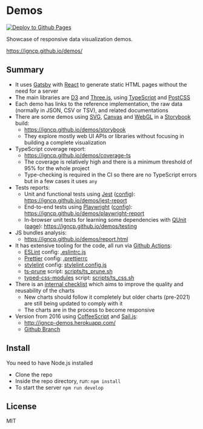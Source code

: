 # Demos

[![Deploy to Github Pages](https://github.com/igncp/demos/actions/workflows/deploy-to-ghpages.yml/badge.svg)](https://github.com/igncp/demos/actions/workflows/deploy-to-ghpages.yml)

Showcase of responsive data visualization demos.

https://igncp.github.io/demos/

## Summary

- It uses [Gatsby](https://www.gatsbyjs.com/) with [React](https://reactjs.org/) to generate static HTML pages without the need for a server
- The main libraries are [D3](https://d3js.org/) and [Three.js](https://threejs.org/), using [TypeScript](https://www.typescriptlang.org/) and [PostCSS](https://postcss.org/)
- Each demo has links to the reference implementation, the raw data (normally in JSON, CSV or TSV), and related documentations
- There are some demos using [SVG](https://en.wikipedia.org/wiki/Scalable_Vector_Graphics), [Canvas](https://developer.mozilla.org/en-US/docs/Web/API/Canvas_API) and [WebGL](https://get.webgl.org/) in a [Storybook](https://storybook.js.org/) build:
    - https://igncp.github.io/demos/storybook
    - They explore mostly web UI APIs or libraries without focusing in building a complete visualization
- TypeScript coverage report:
    - https://igncp.github.io/demos/coverage-ts
    - The coverage is relatively high and there is a minimum threshold of 95% for the whole project
    - Type-checking is required in the CI so there are no TypeScript errors but in a few cases it uses `any`
- Tests reports:
    - Unit and functional tests using [Jest](https://jestjs.io/) ([config](./jest.config.js)): https://igncp.github.io/demos/jest-report
    - End-to-end tests using [Playwright](https://playwright.dev) ([config](./playwright.config.ts)): https://igncp.github.io/demos/playwright-report
    - In-browser unit tests for learning some dependencies with [QUnit](https://qunitjs.com/) ([page](./src/pages/testing.tsx)): https://igncp.github.io/demos/testing
- JS bundles analysis:
    - https://igncp.github.io/demos/report.html
- It has extensive tooling for the code, all run via [Github Actions](https://github.com/igncp/demos/actions):
    - [ESLint](https://eslint.org/) config: [.eslintrc.js](./.eslintrc.js)
    - [Prettier](https://prettier.io/) config: [.prettierrc](./.prettierrc)
    - [stylelint](https://stylelint.io/) config: [stylelint.config.js](./stylelint.config.js)
    - [ts-prune](https://github.com/nadeesha/ts-prune) script: [scripts/ts_prune.sh](scripts/ts_prune.sh)
    - [typed-css-modules](https://github.com/Quramy/typed-css-modules) script: [scripts/ts_css.sh](scripts/ts_css.sh)
- There is an [internal checklist](./research/charts-checklist.md) which aims to improve the quality and reusability of the charts
    - New charts should follow it completely but older charts (pre-2021) are still being updated to comply with it
    - The charts are in the process to become responsive
- Version from 2016 using [CoffeeScript](https://coffeescript.org/) and [Sail.js](https://sailsjs.com/): 
    - http://igncp-demos.herokuapp.com/
    - [Github Branch](https://github.com/igncp/demos/tree/2016-version)

## Install

You need to have Node.js installed

- Clone the repo
- Inside the repo directory, run: `npm install`
- To start the server `npm run develop`

## License

MIT
